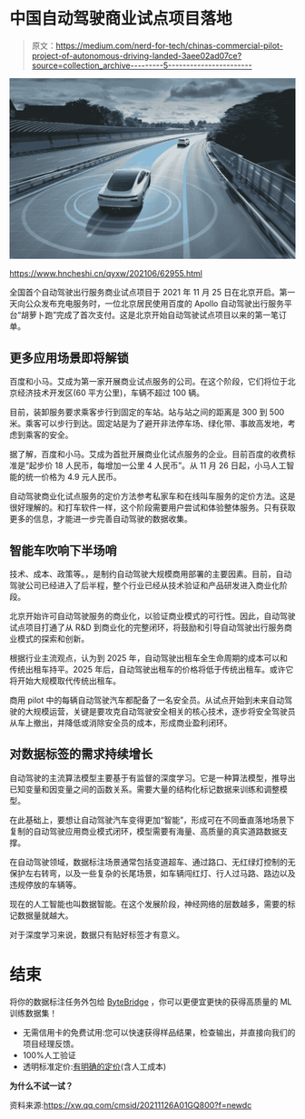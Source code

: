 # 中国自动驾驶商业试点项目落地

> 原文：<https://medium.com/nerd-for-tech/chinas-commercial-pilot-project-of-autonomous-driving-landed-3aee02ad07ce?source=collection_archive---------5----------------------->

![](img/4aaa48d601102778cfcf4971cc6538ea.png)

https://www.hncheshi.cn/qyxw/202106/62955.html

全国首个自动驾驶出行服务商业试点项目于 2021 年 11 月 25 日在北京开启。第一天向公众发布充电服务时，一位北京居民使用百度的 Apollo 自动驾驶出行服务平台“胡萝卜跑”完成了首次支付。这是北京开始自动驾驶试点项目以来的第一笔订单。

## **更多应用场景即将解锁**

百度和小马。艾成为第一家开展商业试点服务的公司。在这个阶段，它们将位于北京经济技术开发区(60 平方公里)，车辆不超过 100 辆。

目前，装卸服务要求乘客步行到固定的车站。站与站之间的距离是 300 到 500 米。乘客可以步行到达。固定站是为了避开非法停车场、绿化带、事故高发地，考虑到乘客的安全。

据了解，百度和小马。艾成为首批开展商业化试点服务的企业。目前百度的收费标准是“起步价 18 人民币，每增加一公里 4 人民币”。从 11 月 26 日起，小马人工智能的统一价格为 4.9 元人民币。

自动驾驶商业化试点服务的定价方法参考私家车和在线叫车服务的定价方法。这是很好理解的。和打车软件一样，这个阶段需要用户尝试和体验整体服务。只有获取更多的信息，才能进一步完善自动驾驶的数据收集。

## **智能车吹响下半场哨**

技术、成本、政策等。，是制约自动驾驶大规模商用部署的主要因素。目前，自动驾驶公司已经进入了后半程，整个行业已经从技术验证和产品研发进入商业化阶段。

北京开始许可自动驾驶服务的商业化，以验证商业模式的可行性。因此，自动驾驶试点项目打通了从 R&D 到商业化的完整闭环，将鼓励和引导自动驾驶出行服务商业模式的探索和创新。

根据行业主流观点，认为到 2025 年，自动驾驶出租车全生命周期的成本可以和传统出租车持平。2025 年后，自动驾驶出租车的价格将低于传统出租车。或许它将开始大规模取代传统出租车。

商用 pilot 中的每辆自动驾驶汽车都配备了一名安全员。从试点开始到未来自动驾驶的大规模运营，关键是要攻克自动驾驶安全相关的核心技术，逐步将安全驾驶员从车上撤出，并降低或消除安全员的成本，形成商业盈利闭环。

## 对数据标签的需求持续增长

自动驾驶的主流算法模型主要基于有监督的深度学习。它是一种算法模型，推导出已知变量和因变量之间的函数关系。需要大量的结构化标记数据来训练和调整模型。

在此基础上，要想让自动驾驶汽车变得更加“智能”，形成可在不同垂直落地场景下复制的自动驾驶应用商业模式闭环，模型需要有海量、高质量的真实道路数据支撑。

在自动驾驶领域，数据标注场景通常包括变道超车、通过路口、无红绿灯控制的无保护左右转弯，以及一些复杂的长尾场景，如车辆闯红灯、行人过马路、路边以及违规停放的车辆等。

现在的人工智能也叫数据智能。在这个发展阶段，神经网络的层数越多，需要的标记数据量就越大。

对于深度学习来说，数据只有贴好标签才有意义。

# 结束

将你的数据标注任务外包给 [ByteBridge](https://tinyurl.com/442nbtpu) ，你可以更便宜更快的获得高质量的 ML 训练数据集！

*   无需信用卡的免费试用:您可以快速获得样品结果，检查输出，并直接向我们的项目经理反馈。
*   100%人工验证
*   透明标准定价:[有明确的定价](https://www.bytebridge.io/#/?module=price)(含人工成本)

**为什么不试一试？**

资料来源:https://xw.qq.com/cmsid/20211126A01GQ800?f=newdc